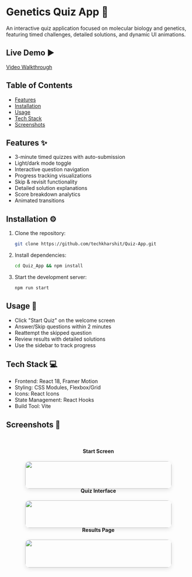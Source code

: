# Genetics Quiz App 🧬

An interactive quiz application focused on molecular biology and genetics, featuring timed challenges, detailed solutions, and dynamic UI animations.

## Live Demo ▶️
<!-- Add hosted URL or video walkthrough link here -->
[Video Walkthrough](https://your-demo-link.com) 

## Table of Contents
- [Features](#features)
- [Installation](#installation)
- [Usage](#usage)
- [Tech Stack](#tech-stack)
- [Screenshots](#screenshots)
  
<a id="features"></a>
## Features ✨
- 3-minute timed quizzes with auto-submission
- Light/dark mode toggle
- Interactive question navigation
- Progress tracking visualizations
- Skip & revisit functionality
- Detailed solution explanations
- Score breakdown analytics
- Animated transitions
  
<a id="usage"></a>
## Installation ⚙️

1. Clone the repository:
   ```bash
   git clone https://github.com/techkharshit/Quiz-App.git
2. Install dependencies:
   ```bash
   cd Quiz_App && npm install
3. Start the development server:
   ```bash
   npm run start

<a id="usage"></a>
## Usage 🚀

- Click "Start Quiz" on the welcome screen
- Answer/Skip questions within 2 minutes
- Reattempt the skipped question
- Review results with detailed solutions
- Use the sidebar to track progress
  
<a id="tech-stack"></a>
## Tech Stack 💻

- Frontend: React 18, Framer Motion
- Styling: CSS Modules, Flexbox/Grid
- Icons: React Icons
- State Management: React Hooks
- Build Tool: Vite

<a id="screenshots"></a>
## Screenshots 📸

<div align="center" style="display: flex; flex-wrap: wrap; gap: 2rem; justify-content: center; margin: 2rem 0;">
  <div style="flex: 1; min-width: 300px; max-width: 400px; text-align: center;">
    <h4>Start Screen</h4>
    <img src="/public/start-screen.png" style="width: 100%; height: auto; border-radius: 12px; box-shadow: 0 4px 12px rgba(0,0,0,0.1);">
  </div>
  
  <div style="flex: 1; min-width: 300px; max-width: 400px; text-align: center;">
    <h4>Quiz Interface</h4>
    <img src="/public/quiz-interface.png" style="width: 100%; height: auto; border-radius: 12px; box-shadow: 0 4px 12px rgba(0,0,0,0.1);">
  </div>
  
  <div style="flex: 1; min-width: 300px; max-width: 400px; text-align: center;">
    <h4>Results Page</h4>
    <img src="/public/results-page.png" style="width: 100%; height: auto; border-radius: 12px; box-shadow: 0 4px 12px rgba(0,0,0,0.1);">
  </div>
</div>
